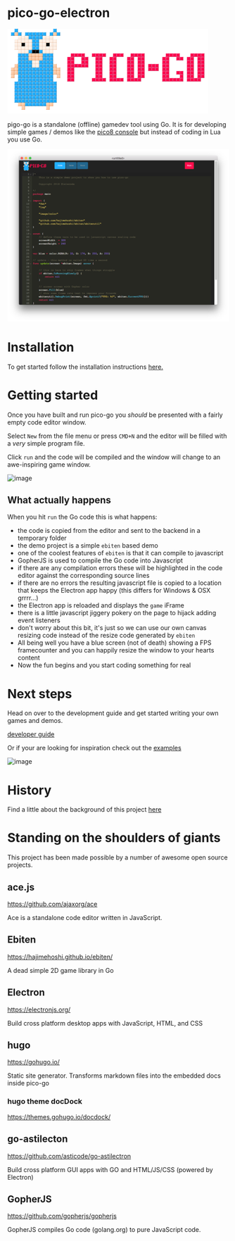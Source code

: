 # pico-go-electron

![image](./docs/content/about/logo-large.png)

pigo-go is a standalone (offline) gamedev tool using Go.  It is for developing simple games / demos like the [pico8 console](https://www.lexaloffle.com/pico-8.php) but instead of coding in Lua you use Go.

![image](./docs/content/about/editor.png)

# Installation

To get started follow the installation instructions [here.](./INSTALL.md)

# Getting started

Once you have built and run pico-go you _should_ be presented with a fairly empty code editor window.

Select `New` from the file menu or press `CMD+N` and the editor will be filled with a _very_ simple program file.

Click `run` and the code will be compiled and the window will change to an awe-inspiring game window.

![image](./docs/content/example/demo-01.png)

## What actually happens

When you hit `run` the Go code this is what happens:

- the code is copied from the editor and sent to the backend in a temporary folder
- the demo project is a simple `ebiten` based demo  
- one of the coolest features of `ebiten` is that it can compile to javascript
- GopherJS is used to compile the Go code into Javascript
- if there are any compilation errors these will be highlighted in the code editor against the corresponding source lines
- if there are no errors the resulting javascript file is copied to a location that keeps the Electron app happy (this differs for Windows & OSX grrrr...)
- the Electron app is reloaded and displays the `game` iFrame
- there is a little javascript jiggery pokery on the page to hijack adding event listeners
- don't worry about this bit, it's just so we can use our own canvas resizing code instead of the resize code generated by `ebiten`
- All being well you have a blue screen (not of death) showing a FPS framecounter and you can happily resize the window to your hearts content
- Now the fun begins and you start coding something for real

# Next steps

Head on over to the development guide and get started writing your own games and demos.

[developer guide](./docs/content/dev%20doc/_index.md)

Or if your are looking for inspiration check out the [examples](./examples/EXAMPLES.md)

![image](./docs/context/example/ebiten.png)

# History
Find a little about the background of this project [here](./docs/HISTORY.md)

# Standing on the shoulders of giants

This project has been made possible by a number of awesome open source projects.

## ace.js
https://github.com/ajaxorg/ace

Ace is a standalone code editor written in JavaScript.
## Ebiten
https://hajimehoshi.github.io/ebiten/

A dead simple 2D game library in Go
## Electron
https://electronjs.org/

Build cross platform desktop apps with JavaScript, HTML, and CSS

## hugo
https://gohugo.io/

Static site generator. Transforms markdown files into the embedded docs inside pico-go

### hugo theme docDock

https://themes.gohugo.io/docdock/


## go-astilecton
https://github.com/asticode/go-astilectron

Build cross platform GUI apps with GO and HTML/JS/CSS (powered by Electron)
## GopherJS
https://github.com/gopherjs/gopherjs

GopherJS compiles Go code (golang.org) to pure JavaScript code.

